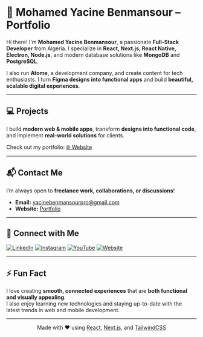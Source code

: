 # 👋 Mohamed Yacine Benmansour – Portfolio

Hi there! I'm **Mohamed Yacine Benmansour**, a passionate **Full-Stack Developer** from Algeria. I specialize in **React, Next.js, React Native, Electron, Node.js**, and modern database solutions like **MongoDB** and **PostgreSQL**.  

I also run **Atome**, a development company, and create content for tech enthusiasts. I turn **Figma designs into functional apps** and build **beautiful, scalable digital experiences**.

---


## 💻 Projects

I build **modern web & mobile apps**, transform **designs into functional code**, and implement **real-world solutions** for clients.  

Check out my portfolio: [🌐 Website](https://your-portfolio-url.com)

---

## 📬 Contact Me

I’m always open to **freelance work, collaborations, or discussions**!  

- **Email:** yacinebenmansourpro@gmail.com  
- **Website:** [Portfolio](https://your-portfolio-url.com)

---

## 🔗 Connect with Me

[![LinkedIn](https://img.shields.io/badge/LinkedIn-0A66C2?style=for-the-badge&logo=linkedin&logoColor=white)](https://linkedin.com/in/yourprofile)
[![Instagram](https://img.shields.io/badge/Instagram-E4405F?style=for-the-badge&logo=instagram&logoColor=white)](https://instagram.com/yourprofile)
[![YouTube](https://img.shields.io/badge/YouTube-FF0000?style=for-the-badge&logo=youtube&logoColor=white)](https://youtube.com/@yourchannel)
[![Website](https://img.shields.io/badge/Website-000000?style=for-the-badge&logo=google-chrome&logoColor=white)](https://your-portfolio-url.com)

---

## ⚡ Fun Fact

I love creating **smooth, connected experiences** that are **both functional and visually appealing**.  
I also enjoy learning new technologies and staying up-to-date with the latest trends in web and mobile development.

---

<p align="center">
  Made with ❤️ using <a href="https://reactjs.org/">React</a>, <a href="https://nextjs.org/">Next.js</a>, and <a href="https://tailwindcss.com/">TailwindCSS</a>
</p>
